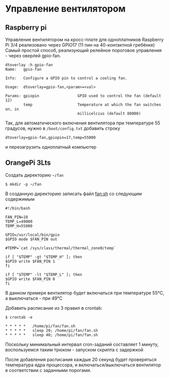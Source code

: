 # Управление вентилятором

## Raspberry pi

Управление вентилятором на кросс-плате для одноплатников Raspberry Pi 3/4 реализовано через GPIO17 (11 пин на 40-контактной гребёнке)
Самый простой способ, реализующий релейное пороговое управления - через оверлей gpio-fan.

```console 
dtoverlay -h gpio-fan
Name:   gpio-fan

Info:   Configure a GPIO pin to control a cooling fan.

Usage:  dtoverlay=gpio-fan,<param>=<val>

Params: gpiopin                 GPIO used to control the fan (default 12)
        temp                    Temperature at which the fan switches on, in
                                millicelcius (default 80000)
```

Так, для автоматического включения вентилятора при температуре 55 градусов, нужно в ```/boot/config.txt``` добавить строку

```
dtoverlay=gpio-fan,gpiopin=17,temp=55000
```

и перезагрузить одноплатный компьютер


## OrangePi 3Lts

Создать директорию ```~/fan```

```$ mkdir -p ~/fan```

В созданную директорию записать файл [fan.sh](fan/fan.sh) со следующим содержимым

```
#!/bin/bash

FAN_PIN=10
TEMP_L=49000
TEMP_H=55000

GPIO=/usr/local/bin/gpio
$GPIO mode $FAN_PIN out

#TEMP=`cat /sys/class/thermal/thermal_zone0/temp`

if [ "$TEMP" -gt "$TEMP_H" ]; then 
$GPIO write $FAN_PIN 1
fi

if [ "$TEMP" -lt "$TEMP_L" ]; then 
$GPIO write $FAN_PIN 0
fi
```

В данном примере вентилятор будет включаться при температуре 55°C, а выключаться - при 49°C

Добавить расписание из 3 правил в crontab:

```
$ crontab -e
```

```
* * * * *   /home/pi/fan/fan.sh
* * * * *   sleep 20; /home/pi/fan/fan.sh
* * * * *   sleep 40; /home/pi/fan/fan.sh
```
Поскольку минимальный интервал cron-заданий составляет 1 минуту, воспользуемся таким трюком - запуском скрипта с задержкой

После добавления расписания каждые 20 секунд будет проверяться температура ядра процессора, и включаться/выключаться вентилятор в соответствии с заданными порогами.
